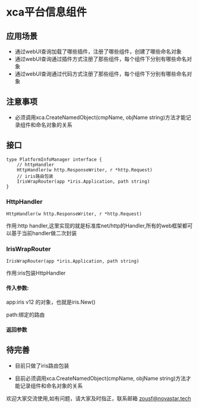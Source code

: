 # xca平台信息组件

## 应用场景

- 通过webUI查询加载了哪些插件，注册了哪些组件，创建了哪些命名对象
- 通过webUI查询通过插件方式注册了那些组件，每个组件下分别有哪些命名对象
- 通过webUI查询通过代码方式注册了那些组件，每个组件下分别有哪些命名对象

## 注意事项

- 必须调用xca.CreateNamedObject(cmpName, objName string)方法才能记录组件和命名对象的关系


## 接口

```golang
type PlatformInfoManager interface {
	// httpHandler
	HttpHandler(w http.ResponseWriter, r *http.Request)
	// iris路由包装
	IrisWrapRouter(app *iris.Application, path string)
}
```

### HttpHandler

`HttpHandler(w http.ResponseWriter, r *http.Request)`

作用:http handler,这里实现的就是标准库net/http的Handler,所有的web框架都可以基于当前handler做二次封装


### IrisWrapRouter

`IrisWrapRouter(app *iris.Application, path string)`

作用:iris包装HttpHandler

#### 传入参数:

app:iris v12 的对象，也就是iris.New()

path:绑定的路由

#### 返回参数


## 待完善

- 目前只做了iris路由包装

- 目前必须调用xca.CreateNamedObject(cmpName, objName string)方法才能记录组件和命名对象的关系

欢迎大家交流使用,如有问题，请大家及时指正，联系邮箱 [zousf@novastar.tech](mailto:zousf@novastar.tech)